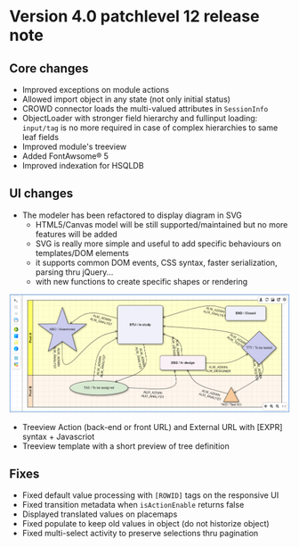 Version 4.0 patchlevel 12 release note
======================================

Core changes
------------

- Improved exceptions on module actions
- Allowed import object in any state (not only initial status)
- CROWD connector loads the multi-valued attributes in `SessionInfo`
- ObjectLoader with stronger field hierarchy and fullinput loading: `input/tag` is no more required in case of complex hierarchies to same leaf fields
- Improved module's treeview
- Added FontAwsome&reg; 5
- Improved indexation for HSQLDB

UI changes
----------

- The modeler has been refactored to display diagram in SVG
	- HTML5/Canvas model will be still supported/maintained but no more features will be added
	- SVG is really more simple and useful to add specific behaviours on templates/DOM elements
	- it supports common DOM events, CSS syntax, faster serialization, parsing thru jQuery...
	- with new functions to create specific shapes or rendering

![](svg.png)

- Treeview Action (back-end or front URL) and External URL with [EXPR] syntax + Javascriot
- Treeview template with a short preview of tree definition

Fixes
-----

- Fixed default value processing with `[ROWID]` tags on the responsive UI
- Fixed transition metadata when `isActionEnable` returns false
- Displayed translated values on placemaps
- Fixed populate to keep old values in object (do not historize object)
- Fixed multi-select activity to preserve selections thru pagination
